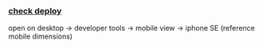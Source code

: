 ### [check deploy](https://flashmatch-multiplayer.vercel.app/)
open on desktop -> developer tools -> mobile view -> iphone SE (reference mobile dimensions)
